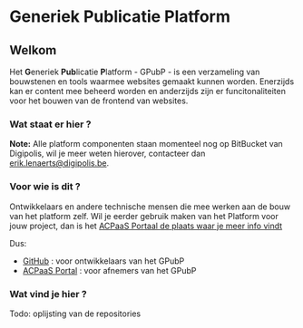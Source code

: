 # Generiek Publicatie Platform

## Welkom

Het **G**eneriek **Pub**licatie **P**latform - GPubP - is een verzameling van bouwstenen en tools waarmee websites gemaakt kunnen worden. Enerzijds kan er content mee beheerd worden en anderzijds zijn er funcitonaliteiten voor het bouwen van de frontend van websites.

### Wat staat er hier ?

**Note:** Alle platform componenten staan momenteel nog op BitBucket van Digipolis, wil je meer weten hierover, contacteer dan erik.lenaerts@digipolis.be.

### Voor wie is dit ?
Ontwikkelaars en andere technische mensen die mee werken aan de bouw van het platform zelf. Wil je eerder gebruik maken van het Platform voor jouw project, dan is het [ACPaaS Portaal de plaats waar je meer info vindt](https://acpaas.digipolis.be/nl/product/generiek-publicatie-platform)

Dus: 
- [GitHub](#generiek-publicatie-platform) : voor ontwikkelaars van het GPubP
- [ACPaaS Portal](https://acpaas.digipolis.be/nl/product/generiek-publicatie-platform) : voor afnemers van het GPubP

### Wat vind je hier ?

Todo: oplijsting van de repositories
